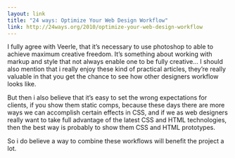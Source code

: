 ```yaml
--- 
layout: link
title: "24 ways: Optimize Your Web Design Workflow"
link: http://24ways.org/2010/optimize-your-web-design-workflow
---
```


I fully agree with Veerle, that it’s necessary to use photoshop to able
to achieve maximum creative freedom. It’s something about working with
markup and style that not always enable one to be fully creative… I
should also mention that i really enjoy these kind of practical
articles, they’re really valuable in that you get the chance to see how
other designers workflow looks like.

But then i also believe that it’s easy to set the wrong expectations for
clients, if you show them static comps, because these days there are
more ways we can accomplish certain effects in CSS, and if we as web
designers really want to take full advantage of the latest CSS and HTML
technologies, then the best way is probably to show them CSS and HTML
prototypes.

So i do believe a way to combine these workflows will benefit the
project a lot.
